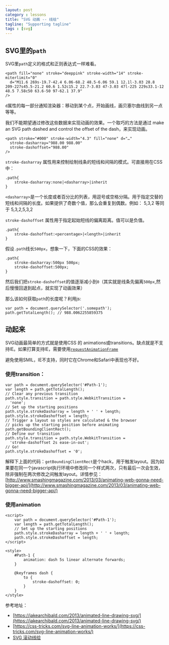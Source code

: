 ```yaml
---
layout: post
category : lessons
title: "SVG 动画 -- 线绘"
tagline: "Supporting tagline"
tags : [svg]
---
```


## SVG里的`path`

SVG里`path`定义的格式和正则表达式一样难看。

```
<path fill="none" stroke="deeppink" stroke-width="14" stroke-miterlimit="0"
  d="M11.6 269s-19.7-42.4 6.06-68.2 48.5-6.06 59.1 12.1l-3.03 28.8 209-227s45.5-21.2 60.6 1.52c15.2 22.7-3.03 47-3.03 47l-225 229s33.1-12 48.5 7.58c50 63.6-50 97-62.1 37.9"
/>

```

`d`属性的每一部分通知渲染器：移动到某个点，开始画线，画贝塞尔曲线到另一点等等。

我们不能期望通过修改这些数据来实现动画的效果。一个取巧的方法是通过 make an SVG path dashed and control the offset of the dash，来实现动画。

```
<path stroke="#000" stroke-width="4.3" fill="none" d="…"
  stroke-dasharray="988.00 988.00"
  stroke-dashoffset="988.00"
/>
```

`stroke-dasharray` 属性用来控制绘制线条的短线和间隔的模式。可直接用在CSS中：

```
.path{
	stroke-dasharray:none|<dasharray>|inherit
}
```

`<dasharray>`是一个长度或者百分比的列表，用逗号或空格分隔。用于指定交替的短线和间隔的长度。如果提供了奇数个值，那么会重复到偶数。例如： 5,3,2 等同于 5,3,2,5,3,2

`stroke-dashoffset` 属性用于指定起始短线的偏离距离。值可以是负值。


```
.path{
	stroke-dashoffset:<percentage>|<length>|inherit
}
```


假设`.path`线长`500px`，想象一下，下面的CSS的效果：

```
.path{
	stroke-dasharray:500px 500px;
	stroke-dashoffset:500px;
}
```

然后我们把`stroke-dashoffset`的值逐渐减小到`0`（其实就是线条先偏离`500px`,然后慢慢回退到起点，就实现了动画效果）

那么该如何获取`path`的长度呢？利用js:

```
var path = document.querySelector('.somepath');
path.getTotalLength(); // 988.0062255859375
```

## 动起来

SVG动画最简单的方式就是使用CSS 的 animations或transitions。缺点就是不支持IE。如果打算支持IE，需要使用[`requestAnimationFrame`](https://developer.mozilla.org/en-US/docs/Web/API/window.requestAnimationFrame)

避免使用SMIL，IE不支持，同时它在Chrome和Safari中表现也不好。

### 使用transition：

```
var path = document.querySelector('#Path-1');
var length = path.getTotalLength();
// Clear any previous transition
path.style.transition = path.style.WebkitTransition =
  'none';
// Set up the starting positions
path.style.strokeDasharray = length + ' ' + length;
path.style.strokeDashoffset = length;
// Trigger a layout so styles are calculated & the browser
// picks up the starting position before animating
path.getBoundingClientRect();
// Define our transition
path.style.transition = path.style.WebkitTransition =
  'stroke-dashoffset 2s ease-in-out';
// Go!
path.style.strokeDashoffset = '0';
```

解释下上面的代码：`getBoundingClientRect`是个hack，用于触发layout。因为如果要在同一个javascript执行环境中修改同一个样式两次，只有最后一次会生效，除非强制在两次修改之间触发layout。详情参见：[http://www.smashingmagazine.com/2013/03/animating-web-gonna-need-bigger-api/](http://www.smashingmagazine.com/2013/03/animating-web-gonna-need-bigger-api/)


### 使用animation

```
<script>
    var path = document.querySelector('#Path-1');
    var length = path.getTotalLength();
    // Set up the starting positions
    path.style.strokeDasharray = length + ' ' + length;
    path.style.strokeDashoffset = length;
</script>

<style>
    #Path-1 {
        animation: dash 5s linear alternate forwards;
    }

    @keyframes dash {
        to {
            stroke-dashoffset: 0;
        }
    }
</style>
```


参考地址：

- [https://jakearchibald.com/2013/animated-line-drawing-svg/](https://jakearchibald.com/2013/animated-line-drawing-svg/)
- [https://css-tricks.com/svg-line-animation-works/](https://css-tricks.com/svg-line-animation-works/)
- [SVG 滚动线绘](https://css-tricks.com/scroll-drawing/)